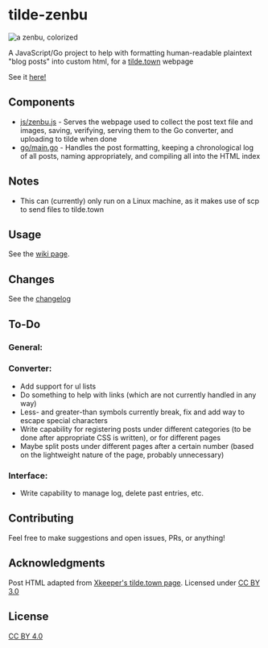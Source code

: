 # tilde-zenbu
![a zenbu, colorized](https://i.imgur.com/leuisEX.png)

A JavaScript/Go project to help with formatting human-readable plaintext "blog posts" into custom html, for a [tilde.town](https://tilde.town) webpage

See it [here!](https://tilde.town/~sacredpixel)

## Components

* [js/zenbu.js](https://github.com/TheSacredPixel/tilde-zenbu/blob/master/js/zenbu.js) - Serves the webpage used to collect the post text file and images, saving, verifying, serving them to the Go converter, and uploading to tilde when done
* [go/main.go](https://github.com/TheSacredPixel/tilde-zenbu/blob/master/go/main.go) - Handles the post formatting, keeping a chronological log of all posts, naming appropriately, and compiling all into the HTML index

## Notes

* This can (currently) only run on a Linux machine, as it makes use of scp to send files to tilde.town

## Usage

See the [wiki page](https://github.com/TheSacredPixel/tilde-zenbu/wiki).

## Changes

See the [changelog](https://github.com/TheSacredPixel/tilde-zenbu/blob/master/CHANGES.md)

## To-Do

### General:

### Converter:
* Add support for ul lists
* Do something to help with links (which are not currently handled in any way)
* Less- and greater-than symbols currently break, fix and add way to escape special characters
* Write capability for registering posts under different categories (to be done after appropriate CSS is written), or for different pages
* Maybe split posts under different pages after a certain number (based on the lightweight nature of the page, probably unnecessary)

### Interface:
* Write capability to manage log, delete past entries, etc.

## Contributing

Feel free to make suggestions and open issues, PRs, or anything!

## Acknowledgments

Post HTML adapted from [Xkeeper's tilde.town page](https://tilde.town/~xkeeper/). Licensed under [CC BY 3.0](https://creativecommons.org/licenses/by/3.0/us/)

## License

[CC BY 4.0](https://creativecommons.org/licenses/by/4.0/)
